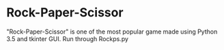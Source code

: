 # Rock-Paper-Scissor
"Rock-Paper-Scissor" is one of the most popular game made using Python 3.5 and tkinter GUI.
Run through Rockps.py
